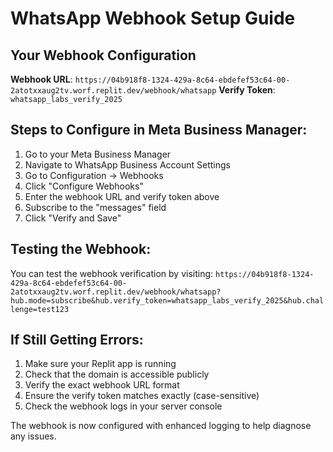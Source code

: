 # WhatsApp Webhook Setup Guide

## Your Webhook Configuration

**Webhook URL**: `https://04b918f8-1324-429a-8c64-ebdefef53c64-00-2atotxxaug2tv.worf.replit.dev/webhook/whatsapp`
**Verify Token**: `whatsapp_labs_verify_2025`

## Steps to Configure in Meta Business Manager:

1. Go to your Meta Business Manager
2. Navigate to WhatsApp Business Account Settings
3. Go to Configuration → Webhooks
4. Click "Configure Webhooks"
5. Enter the webhook URL and verify token above
6. Subscribe to the "messages" field
7. Click "Verify and Save"

## Testing the Webhook:

You can test the webhook verification by visiting:
`https://04b918f8-1324-429a-8c64-ebdefef53c64-00-2atotxxaug2tv.worf.replit.dev/webhook/whatsapp?hub.mode=subscribe&hub.verify_token=whatsapp_labs_verify_2025&hub.challenge=test123`

## If Still Getting Errors:

1. Make sure your Replit app is running
2. Check that the domain is accessible publicly
3. Verify the exact webhook URL format
4. Ensure the verify token matches exactly (case-sensitive)
5. Check the webhook logs in your server console

The webhook is now configured with enhanced logging to help diagnose any issues.